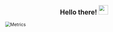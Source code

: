 <h2 align="center">
  Hello there!
  <img src="https://raw.githubusercontent.com/MartinHeinz/MartinHeinz/master/wave.gif" width="30px">
</h2>

![Metrics](https://metrics.lecoq.io/ptylczynski?template=classic&isocalendar=1&languages=1&habits=1&people=1&activity=1&repositories=1&repositories=100&repositories.batch=100&repositories.forks=false&repositories.affiliations=owner&isocalendar.duration=half-year&languages.limit=8&languages.threshold=0%25&languages.colors=github&languages.sections=most-used&languages.indepth=false&languages.analysis.timeout=15&languages.categories=markup%2C%20programming&languages.recent.categories=markup%2C%20programming&languages.recent.load=300&languages.recent.days=14&habits.from=200&habits.days=14&habits.facts=true&habits.charts=false&habits.trim=true&people.limit=24&people.identicons=false&people.size=28&people.types=followers%2C%20following&people.shuffle=false&activity.limit=5&activity.load=300&activity.days=14&activity.visibility=all&activity.timestamps=false&activity.filter=all&repositories.featured=engineering-diploma%2Fpov-server%2C%20oai-explorer&config.timezone=Europe%2FWarsaw)
